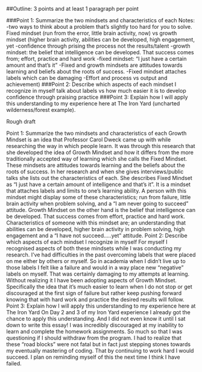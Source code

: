 ##Outline:
3 points and at least 1 paragraph per point

###Point 1: Summarize the two mindsets and characteristics of each
Notes:
-two ways to think about a problem that’s slightly too hard for you to solve. Fixed mindset (run from the error, little brain activity, now) vs growth mindset (higher brain activity, abilities can be developed, high engagement, yet
-confidence through prising the process not the results/talent 
-growth mindset: the belief that intelligence can be developed. That success comes from; effort, practice and hard work
-fixed mindset: “I just have a certain amount and that’s it”
-Fixed and growth mindsets are attitudes towards learning and beliefs about the roots of success.
-Fixed mindset attaches labels which can be damaging 
-Effort and process vs output and achievement)
###Point 2: Describe which aspects of each mindset I recognize in myself
talk about labels vs how much easier it is to develop confidence through praising practice
###Point 3: Explain how I will apply this understanding to my experience here at The Iron Yard
(uncharted wilderness/forest example).

Rough draft

Point 1: Summarize the two mindsets and characteristics of each
Growth Mindset is an idea that Professor Carol Dweck came up with while researching the way in which people learn. It was through this research that she developed the idea of Growth Mindset and how it differs from the more traditionally accepted way of learning which she calls the Fixed Mindset. These mindsets are attitudes towards learning and the beliefs about the roots of success. In her research and when she gives interviews/public talks she lists out the characteristics of each.
She describes Fixed Mindset as “I just have a certain amount of intelligence and that’s it”. It is a mindset that attaches labels and limits to one’s learning ability. A person with this mindset might display some of these characteristics; run from failure, little brain activity when problem solving, and a “I am never going to succeed” attitude. Growth Mindset on the other hand is the belief that intelligence can be developed. That success comes from effort, practice and hard work. Characteristics of someone with this mindset are; an understanding that abilities can be developed, higher brain activity in problem solving, high engagement and a “I have not succeed…..yet” attitude.
Point 2: Describe which aspects of each mindset I recognize in myself
For myself I recognised aspects of both these mindsets while I was conducting my research. I’ve had difficulties in the past overcoming labels that were placed on me either by others or myself. So in academia when I didn’t live up to those labels I felt like a failure and would in a way place new “negative” labels on myself. That was certainly damaging to my attempts at learning. Without realizing it I have been adopting aspects of Growth Mindset. Specifically the idea that it’s much easier to learn when I do not stop or get discouraged at the first sign of failure but rather keep pushing forward knowing that with hard work and practice the desired results will follow.
Point 3: Explain how I will apply this understanding to my experience here at The Iron Yard
On Day 2 and 3 of my Iron Yard experience I already got the chance to apply this understanding. And I did not even know it until I sat down to write this essay! I was incredibly discouraged  at my inability to learn and complete the homework assignments. So much so that I was questioning if I should withdraw from the program. I had to realize that these “road blocks” were not fatal but in fact just stepping stones towards my eventually mastering of coding. That by continuing to work hard I would succeed. I plan on reminding myself of this the next time I think I have failed.
